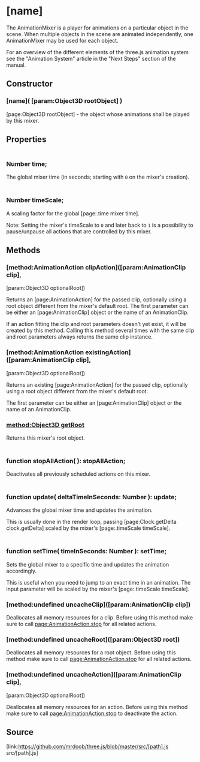 # [name]

The AnimationMixer is a player for animations on a particular object in the
scene. When multiple objects in the scene are animated independently, one
AnimationMixer may be used for each object.  
  
For an overview of the different elements of the three.js animation system see
the "Animation System" article in the "Next Steps" section of the manual.

## Constructor

### [name]( [param:Object3D rootObject] )

[page:Object3D rootObject] - the object whose animations shall be played by
this mixer.  

## Properties

### <br/> Number time; <br/>

The global mixer time (in seconds; starting with `0` on the mixer's creation).

### <br/> Number timeScale; <br/>

A scaling factor for the global [page:.time mixer time].  
  
Note: Setting the mixer's timeScale to `0` and later back to `1` is a
possibility to pause/unpause all actions that are controlled by this mixer.

## Methods

### [method:AnimationAction clipAction]([param:AnimationClip clip],
[param:Object3D optionalRoot])

Returns an [page:AnimationAction] for the passed clip, optionally using a root
object different from the mixer's default root. The first parameter can be
either an [page:AnimationClip] object or the name of an AnimationClip.  
  
If an action fitting the clip and root parameters doesn't yet exist, it will
be created by this method. Calling this method several times with the same
clip and root parameters always returns the same clip instance.

### [method:AnimationAction existingAction]([param:AnimationClip clip],
[param:Object3D optionalRoot])

Returns an existing [page:AnimationAction] for the passed clip, optionally
using a root object different from the mixer's default root.  
  
The first parameter can be either an [page:AnimationClip] object or the name
of an AnimationClip.

### [method:Object3D getRoot]()

Returns this mixer's root object.

### <br/> function stopAllAction( ): stopAllAction; <br/>

Deactivates all previously scheduled actions on this mixer.

### <br/> function update( deltaTimeInSeconds: Number ): update; <br/>

Advances the global mixer time and updates the animation.  
  
This is usually done in the render loop, passing [page:Clock.getDelta
clock.getDelta] scaled by the mixer's [page:.timeScale timeScale].

### <br/> function setTime( timeInSeconds: Number ): setTime; <br/>

Sets the global mixer to a specific time and updates the animation
accordingly.  
  
This is useful when you need to jump to an exact time in an animation. The
input parameter will be scaled by the mixer's [page:.timeScale timeScale].

### [method:undefined uncacheClip]([param:AnimationClip clip])

Deallocates all memory resources for a clip. Before using this method make
sure to call [page:AnimationAction.stop]() for all related actions.

### [method:undefined uncacheRoot]([param:Object3D root])

Deallocates all memory resources for a root object. Before using this method
make sure to call [page:AnimationAction.stop]() for all related actions.

### [method:undefined uncacheAction]([param:AnimationClip clip],
[param:Object3D optionalRoot])

Deallocates all memory resources for an action. Before using this method make
sure to call [page:AnimationAction.stop]() to deactivate the action.

## Source

[link:https://github.com/mrdoob/three.js/blob/master/src/[path].js
src/[path].js]

